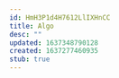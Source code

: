 ```yaml
---
id: HmH3P1d4H7612LlIXHnCC
title: Algo
desc: ""
updated: 1637348790128
created: 1637277460935
stub: true
---
```

